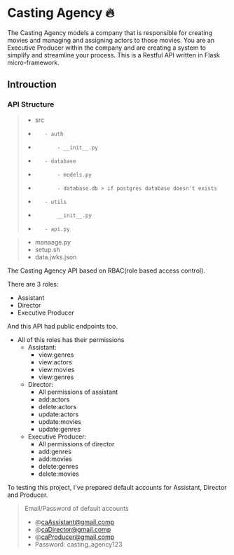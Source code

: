 # Casting Agency 🔥
The Casting Agency models a company that is responsible for creating movies and managing and assigning actors to those movies. You are an Executive Producer within the company and are creating a system to simplify and streamline your process.
This is a Restful API written in Flask micro-framework.



## Introuction

### API Structure
>* src
>*        - auth
>*            - __init__.py
>*        - database
>*            - models.py
>*            - database.db > if postgres database doesn't exists
>*        - utils
>*            __init__.py
>*        - api.py

>* manaage.py
>* setup.sh
>* data.jwks.json


The Casting Agency API based on RBAC(role based access control).

There are 3 roles:
  - Assistant
  - Director
  - Executive Producer

And this API had public endpoints too.

* All of this roles has their permissions
    * Assistant:
        - view:genres
        - view:actors
        - view:movies
        - view:genres
    * Director:
        - All permissions of assistant
        - add:actors
        - delete:actors
        - update:actors
        - update:movies
        - update:genres
    * Executive Producer:
        - All permissions of director
        - add:genres
        - add:movies
        - delete:genres
        - delete:movies

To testing this project, I've prepared default accounts for Assistant, Director and Producer.
> Email/Password of default accounts
>* @caAssistant@gmail.comp
>* @caDirector@gmail.comp
>* @caProducer@gmail.comp
>* Password: casting_agency123



